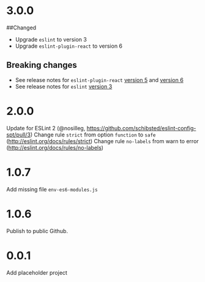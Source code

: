 # 3.0.0
##Changed

 * Upgrade `eslint` to version 3
 * Upgrade `eslint-plugin-react` to version 6

## Breaking changes

 * See release notes for `eslint-plugin-react`
[version 5](https://github.com/yannickcr/eslint-plugin-react/blob/master/CHANGELOG.md#500---2016-04-17)
and
[version 6](https://github.com/yannickcr/eslint-plugin-react/blob/master/CHANGELOG.md#600---2016-08-01)
 * See release notes for `eslint`
 [version 3](https://github.com/eslint/eslint/commit/6f49c1ed)

# 2.0.0
Update for ESLint 2 (@nosilleg, https://github.com/schibsted/eslint-config-spt/pull/3)
Change rule `strict` from option `function` to `safe` (http://eslint.org/docs/rules/strict)
Change rule `no-labels` from warn to error (http://eslint.org/docs/rules/no-labels)

# 1.0.7
Add missing file `env-es6-modules.js`

# 1.0.6
Publish to public Github.

# 0.0.1
Add placeholder project
